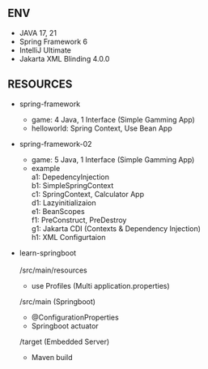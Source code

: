 ENV
---
- JAVA 17, 21
- Spring Framework 6
- IntelliJ Ultimate
- Jakarta XML Blinding 4.0.0

RESOURCES
---
- spring-framework
    - game: 4 Java, 1 Interface (Simple Gamming App)
    - helloworld: Spring Context, Use Bean App

- spring-framework-02
    - game: 5 Java, 1 Interface (Simple Gamming App)
    - example <br/>
    a1: DepedencyInjection <br/>
    b1: SimpleSpringContext <br/>
    c1: SpringContext, Calculator App <br/>
    d1: Lazyinitializaion <br/>
    e1: BeanScopes <br/>
    f1: PreConstruct, PreDestroy <br/>
    g1: Jakarta CDI (Contexts & Dependency Injection) <br/>
    h1: XML Configurtaion <br/> 

- learn-springboot <br/><br/>
    /src/main/resources
    - use Profiles (Multi application.properties) <br/>
    
    /src/main (Springboot)
    - @ConfigurationProperties 
    - Springboot actuator <br/>

    /target (Embedded Server)
    - Maven build
